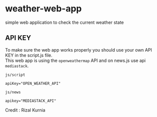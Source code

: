 # weather-web-app
simple web application to check the current weather state

## API KEY

To make sure the web app works properly you should use your own API KEY in the script.js file. <br>
This web app is using the `openweathermap` API and on news.js use api `mediastack`.

`js/script`

`apiKey="OPEN_WEATHER_API"`

`js/news`

`apikey="MEDIASTACK_API"`


Credit : Rizal Kurnia
